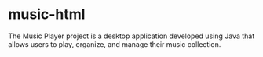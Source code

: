 # music-html
The Music Player project is a desktop application developed using Java that allows users to play, organize, and manage their music collection.
